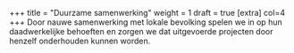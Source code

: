 +++
title = "Duurzame samenwerking"
weight = 1
draft = true
[extra]
col=4
+++
Door nauwe samenwerking met lokale bevolking spelen we in op hun daadwerkelijke behoeften en zorgen we dat uitgevoerde projecten door henzelf onderhouden kunnen worden.

